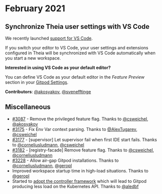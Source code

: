 # February 2021

## Synchronize Theia user settings with VS Code

We recently launched [support for VS Code](https://www.gitpod.io/blog/root-docker-and-vscode/#vs-code).

If you switch your editor to VS Code, your user settings and extensions configured in Theia will be synchronized with VS Code automatically when you start a new workspace.

**Interested in using VS Code as your default editor?**

You can define VS Code as your default editor in the _Feature Preview_ section in your [Gitpod Settings]().

**Contributors**: [@akosyakov](https://github.com/akosyakov), [@svenefftinge](https://github.com/svenefftinge)

## Miscellaneous

* [#3087](https://github.com/gitpod-com/gitpod/pull/3087) - Remove the privileged feature flag. Thanks to [@csweichel](https://github.com/csweichel), [@akosyakov](https://github.com/akosyakov)
* [#3175](https://github.com/gitpod-com/gitpod/pull/3175) - Fix Env Var context parsing. Thanks to [@AlexTugarev](https://github.com/AlexTugarev), [@csweichel](https://github.com/csweichel)
* [#3177](https://github.com/gitpod-com/gitpod/pull/3177) - [supervisor] Let supervisor fail when first IDE start fails. Thanks to [@corneliusludmann](https://github.com/corneliusludmann), [@csweichel](https://github.com/csweichel)
* [#3182](https://github.com/gitpod-com/gitpod/pull/3182) - [registry-facade] Remove feature flag. Thanks to [@csweichel](https://github.com/csweichel), [@corneliusludmann](https://github.com/corneliusludmann)
* [#3228](https://github.com/gitpod-io/gitpod/pull/3228) - Allow air-gap Gitpod installations. Thanks to [@corneliusludmann](https://github.com/corneliusludmann), [@geropl](https://github.com/geropl)
* Improved workspace startup time in high-load situations. Thanks to [@geropl](https://github.com/geropl)
* Started to [adopt the controller framework](https://kubernetes.io/docs/concepts/architecture/controller/) which will lead to Gitpod producing less load on the Kubernetes API. Thanks to [@aledbf](https://github.com/aledbf)
